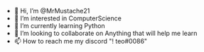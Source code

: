 - 👋 Hi, I’m @MrMustache21
- 👀 I’m interested in ComputerScience
- 🌱 I’m currently learning Python
- 💞️ I’m looking to collaborate on Anything that will help me learn
- 📫 How to reach me my discord "! teo#0086"

<!---
MrMustache21/MrMustache21 is a ✨ special ✨ repository because its `README.md` (this file) appears on your GitHub profile.
You can click the Preview link to take a look at your changes.
--->
